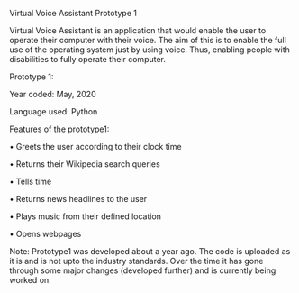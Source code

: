 Virtual Voice Assistant Prototype 1

Virtual Voice Assistant is an application that would enable the user to operate their computer with their voice. The aim of this is to enable the full use of the operating system just by using voice. Thus, enabling people with disabilities to fully operate their computer.

Prototype 1:

Year coded: May, 2020

Language used: Python

Features of the prototype1:

•	Greets the user according to their clock time

•	Returns their Wikipedia search queries

•	Tells time

•	Returns news headlines to the user

•	Plays music from their defined location

•	Opens webpages 

Note: Prototype1 was developed about a year ago. The code is uploaded as it is and is not upto the industry standards. Over the time it has gone through some major changes (developed further) and is currently being worked on.   



